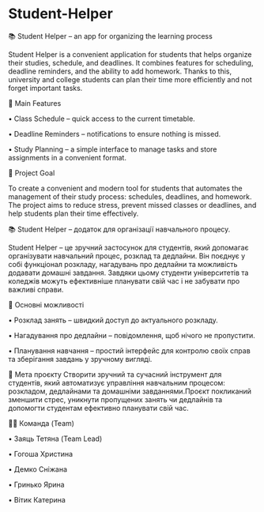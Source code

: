 # Student-Helper

📚 Student Helper – an app for organizing the learning process

Student Helper is a convenient application for students that helps organize their studies, schedule, and deadlines. It combines features for scheduling, deadline reminders, and the ability to add homework. Thanks to this, university and college students can plan their time more efficiently and not forget important tasks.

📝 Main Features

• Class Schedule – quick access to the current timetable.

• Deadline Reminders – notifications to ensure nothing is missed.

• Study Planning – a simple interface to manage tasks and store assignments in a convenient format.

🎯 Project Goal

To create a convenient and modern tool for students that automates the management of their study process: schedules, deadlines, and homework. The project aims to reduce stress, prevent missed classes or deadlines, and help students plan their time effectively.
 

📚 Student Helper – додаток для організації навчального процесу.

Student Helper – це зручний застосунок для студентів, який допомагає організувати навчальний процес, розклад та дедлайни. Він поєднує у собі функціонал розкладу, нагадувань про дедлайни та можливість додавати домашні завдання. Завдяки цьому студенти університетів та коледжів можуть ефективніше планувати свій час і не забувати про важливі справи. 

 📝 Основні можливості
 
•	Розклад занять – швидкий доступ до актуального розкладу.  

•	Нагадування про дедлайни – повідомлення, щоб нічого не пропустити.  

•	Планування навчання – простий інтерфейс для контролю своїх справ та зберігання завдань у зручному вигляді.  

🎯 Мета проєкту
Створити зручний та сучасний інструмент для студентів, який автоматизує управління навчальним процесом: розкладом, дедлайнами та домашніми завданнями.Проєкт покликаний зменшити стрес, уникнути пропущених занять чи дедлайнів та допомогти студентам ефективно планувати свій час.

👩‍💻 Команда (Team)

•	Заяць Тетяна (Team Lead)

•	Гогоша Христина

•	Демко Сніжана

•	Гринько Ярина

•	Вітик Катерина



